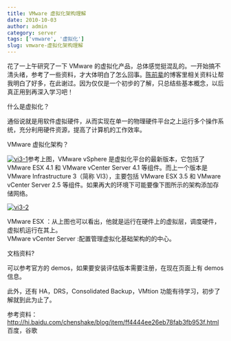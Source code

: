 ```yaml
---
title: VMware 虚拟化架构理解
date: 2010-10-03
author: admin
category: server
tags: ['vmware', '虚拟化']
slug: vmware-虚拟化架构理解
---
```


花了一上午研究了一下 VMware 的虚拟化产品，总体感觉挺混乱的。一开始搞不清头绪，参考了一些资料，才大体明白了怎么回事。[陈前辈](http://hi.baidu.com/chenshake/blog/category/%D0%E9%C4%E2%BB%AF)的博客里相关资料让帮我明白了好多，在此谢过。因为仅仅是一个初步的了解，只总结些基本概念，以后真正用到再深入学习吧！

什么是虚拟化？

通俗说就是用软件虚拟硬件，从而实现在单一的物理硬件平台之上运行多个操作系统，充分利用硬件资源，提高了计算机的工作效率。

VMware 虚拟化架构？

[![vi3-1](/wp-content/uploads/2010/10/vi3-1.jpg 'vi3-1')](/wp-content/uploads/2010/10/vi3-1.jpg)参考上图，VMware
vSphere 是虚拟化平台的最新版本，它包括了 VMware ESX 4.1 和 VMware vCenter
Server 4.1 等组件。而上一个版本是 VMware Infrastructure
3（简称 VI3），主要包括 VMware ESX 3.5 和 VMware vCenter Server
2.5 等组件。如果再大的环境下可能要像下图所示的架构添加存储网络。

[![vi3-2](/wp-content/uploads/2010/10/vi3-2.gif 'vi3-2')](/wp-content/uploads/2010/10/vi3-2.gif)[  
](/wp-content/uploads/2010/10/vi3-1.jpg)

VMware ESX
：从上图也可以看出，他就是运行在硬件上的虚拟层，调度硬件，虚拟机运行在其上。  
VMware vCenter Server :配置管理虚拟化基础架构的的中心。

文档资料?

可以参考官方的 demos，如果要安装评估版本需要注册，在现在页面上有 demos 信息。

此外，还有 HA，DRS，Consolidated
Backup，VMtion 功能有待学习，初步了解就到此为止了。

参考资料：<http://hi.baidu.com/chenshake/blog/item/ff4444ee26eb78fab3fb953f.html>  
百度，谷歌
